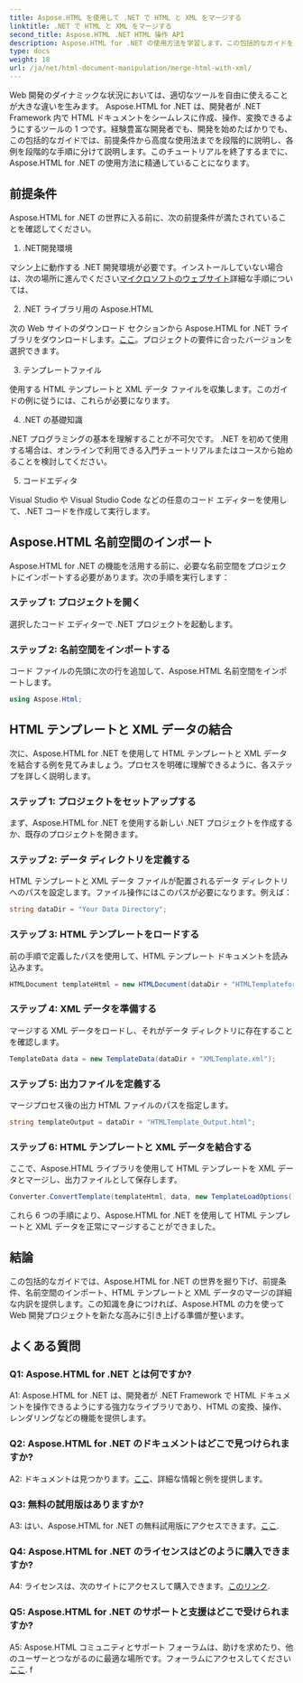 ```yaml
---
title: Aspose.HTML を使用して .NET で HTML と XML をマージする
linktitle: .NET で HTML と XML をマージする
second_title: Aspose.HTML .NET HTML 操作 API
description: Aspose.HTML for .NET の使用方法を学習します。この包括的なガイドを使用して、名前空間をインポートし、HTML を XML とマージし、Web 開発スキルを強化します。
type: docs
weight: 18
url: /ja/net/html-document-manipulation/merge-html-with-xml/
---
```


Web 開発のダイナミックな状況においては、適切なツールを自由に使えることが大きな違いを生みます。 Aspose.HTML for .NET は、開発者が .NET Framework 内で HTML ドキュメントをシームレスに作成、操作、変換できるようにするツールの 1 つです。経験豊富な開発者でも、開発を始めたばかりでも、この包括的なガイドでは、前提条件から高度な使用法までを段階的に説明し、各例を段階的な手順に分けて説明します。このチュートリアルを終了するまでに、Aspose.HTML for .NET の使用方法に精通していることになります。

## 前提条件

Aspose.HTML for .NET の世界に入る前に、次の前提条件が満たされていることを確認してください。

1. .NET開発環境

マシン上に動作する .NET 開発環境が必要です。インストールしていない場合は、次の場所に進んでください[マイクロソフトのウェブサイト](https://docs.microsoft.com/en-us/dotnet/core/install/)詳細な手順については、

2. .NET ライブラリ用の Aspose.HTML

次の Web サイトのダウンロード セクションから Aspose.HTML for .NET ライブラリをダウンロードします。[ここ](https://releases.aspose.com/html/net/)。プロジェクトの要件に合ったバージョンを選択できます。

3. テンプレートファイル

使用する HTML テンプレートと XML データ ファイルを収集します。このガイドの例に従うには、これらが必要になります。

4. .NET の基礎知識

.NET プログラミングの基本を理解することが不可欠です。 .NET を初めて使用する場合は、オンラインで利用できる入門チュートリアルまたはコースから始めることを検討してください。

5. コードエディタ

Visual Studio や Visual Studio Code などの任意のコード エディターを使用して、.NET コードを作成して実行します。

## Aspose.HTML 名前空間のインポート

Aspose.HTML for .NET の機能を活用する前に、必要な名前空間をプロジェクトにインポートする必要があります。次の手順を実行します：

### ステップ 1: プロジェクトを開く

選択したコード エディターで .NET プロジェクトを起動します。

### ステップ 2: 名前空間をインポートする

コード ファイルの先頭に次の行を追加して、Aspose.HTML 名前空間をインポートします。

```csharp
using Aspose.Html;
```

## HTML テンプレートと XML データの結合

次に、Aspose.HTML for .NET を使用して HTML テンプレートと XML データを結合する例を見てみましょう。プロセスを明確に理解できるように、各ステップを詳しく説明します。

### ステップ 1: プロジェクトをセットアップする

まず、Aspose.HTML for .NET を使用する新しい .NET プロジェクトを作成するか、既存のプロジェクトを開きます。

### ステップ 2: データ ディレクトリを定義する

HTML テンプレートと XML データ ファイルが配置されるデータ ディレクトリへのパスを設定します。ファイル操作にはこのパスが必要になります。例えば：

```csharp
string dataDir = "Your Data Directory";
```

### ステップ 3: HTML テンプレートをロードする

前の手順で定義したパスを使用して、HTML テンプレート ドキュメントを読み込みます。

```csharp
HTMLDocument templateHtml = new HTMLDocument(dataDir + "HTMLTemplateforXML.html");
```

### ステップ 4: XML データを準備する

マージする XML データをロードし、それがデータ ディレクトリに存在することを確認します。

```csharp
TemplateData data = new TemplateData(dataDir + "XMLTemplate.xml");
```

### ステップ 5: 出力ファイルを定義する

マージプロセス後の出力 HTML ファイルのパスを指定します。

```csharp
string templateOutput = dataDir + "HTMLTemplate_Output.html";
```

### ステップ 6: HTML テンプレートと XML データを結合する

ここで、Aspose.HTML ライブラリを使用して HTML テンプレートを XML データとマージし、出力ファイルとして保存します。

```csharp
Converter.ConvertTemplate(templateHtml, data, new TemplateLoadOptions(), templateOutput);
```

これら 6 つの手順により、Aspose.HTML for .NET を使用して HTML テンプレートと XML データを正常にマージすることができました。

## 結論

この包括的なガイドでは、Aspose.HTML for .NET の世界を掘り下げ、前提条件、名前空間のインポート、HTML テンプレートと XML データのマージの詳細な内訳を提供します。この知識を身につければ、Aspose.HTML の力を使って Web 開発プロジェクトを新たな高みに引き上げる準備が整います。

## よくある質問

### Q1: Aspose.HTML for .NET とは何ですか?

A1: Aspose.HTML for .NET は、開発者が .NET Framework で HTML ドキュメントを操作できるようにする強力なライブラリであり、HTML の変換、操作、レンダリングなどの機能を提供します。

### Q2: Aspose.HTML for .NET のドキュメントはどこで見つけられますか?

 A2: ドキュメントは見つかります。[ここ](https://reference.aspose.com/html/net/)、詳細な情報と例を提供します。

### Q3: 無料の試用版はありますか?

 A3: はい、Aspose.HTML for .NET の無料試用版にアクセスできます。[ここ](https://releases.aspose.com/).

### Q4: Aspose.HTML for .NET のライセンスはどのように購入できますか?

 A4: ライセンスは、次のサイトにアクセスして購入できます。[このリンク](https://purchase.aspose.com/buy).

### Q5: Aspose.HTML for .NET のサポートと支援はどこで受けられますか?

 A5: Aspose.HTML コミュニティとサポート フォーラムは、助けを求めたり、他のユーザーとつながるのに最適な場所です。フォーラムにアクセスしてください[ここ](https://forum.aspose.com/).
f